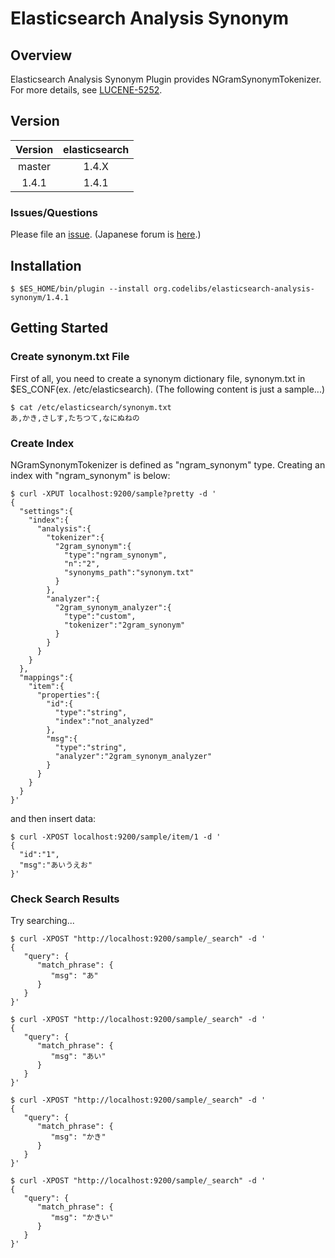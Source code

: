 Elasticsearch Analysis Synonym
=======================

## Overview

Elasticsearch Analysis Synonym Plugin provides NGramSynonymTokenizer.
For more details, see [LUCENE-5252](https://issues.apache.org/jira/browse/LUCENE-5252 "LUCENE-5252").

## Version

| Version   | elasticsearch |
|:---------:|:-------------:|
| master    | 1.4.X         |
| 1.4.1     | 1.4.1         |

### Issues/Questions

Please file an [issue](https://github.com/codelibs/elasticsearch-analysis-synonym/issues "issue").
(Japanese forum is [here](https://github.com/codelibs/codelibs-ja-forum "here").)

## Installation

    $ $ES_HOME/bin/plugin --install org.codelibs/elasticsearch-analysis-synonym/1.4.1

## Getting Started

### Create synonym.txt File

First of all, you need to create a synonym dictionary file, synonym.txt in $ES_CONF(ex. /etc/elasticsearch).
(The following content is just a sample...)

    $ cat /etc/elasticsearch/synonym.txt
    あ,かき,さしす,たちつて,なにぬねの

### Create Index

NGramSynonymTokenizer is defined as "ngram_synonym" type.
Creating an index with "ngram_synonym" is below:

    $ curl -XPUT localhost:9200/sample?pretty -d '
    {
      "settings":{
        "index":{
          "analysis":{
            "tokenizer":{
              "2gram_synonym":{
                "type":"ngram_synonym",
                "n":"2",
                "synonyms_path":"synonym.txt"
              }
            },
            "analyzer":{
              "2gram_synonym_analyzer":{
                "type":"custom",
                "tokenizer":"2gram_synonym"
              }
            }
          }
        }
      },
      "mappings":{
        "item":{
          "properties":{
            "id":{
              "type":"string",
              "index":"not_analyzed"
            },
            "msg":{
              "type":"string",
              "analyzer":"2gram_synonym_analyzer"
            }
          }
        }
      }
    }'

and then insert data:

    $ curl -XPOST localhost:9200/sample/item/1 -d '
    {
      "id":"1",
      "msg":"あいうえお"
    }'

### Check Search Results

Try searching...

    $ curl -XPOST "http://localhost:9200/sample/_search" -d '
    {
       "query": {
          "match_phrase": {
             "msg": "あ"
          }
       }
    }'

    $ curl -XPOST "http://localhost:9200/sample/_search" -d '
    {
       "query": {
          "match_phrase": {
             "msg": "あい"
          }
       }
    }'

    $ curl -XPOST "http://localhost:9200/sample/_search" -d '
    {
       "query": {
          "match_phrase": {
             "msg": "かき"
          }
       }
    }'

    $ curl -XPOST "http://localhost:9200/sample/_search" -d '
    {
       "query": {
          "match_phrase": {
             "msg": "かきい"
          }
       }
    }'


